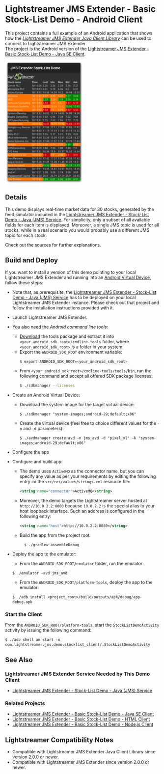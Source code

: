 # Lightstreamer JMS Extender - Basic Stock-List Demo - Android Client

This project contains a full example of an Android application that shows how the [_Lightstreamer JMS Extender Java Client Library_](https://github.com/Lightstreamer/JMSExtender-lib-client-java) can be used to connect to Lightstreamer JMS Extender.  
The project is the Android version of the [Lightstreamer JMS Extender - Basic Stock-List Demo - Java SE Client](https://github.com/Lightstreamer/Lightstreamer-JMS-example-StockList-client-java).

![Screenshot](screen_android_large.png)

## Details

This demo displays real-time market data for 30 stocks, generated by the feed simulator included in the [Lightstreamer JMS Extender - Stock-List Demo - Java (JMS) Service](https://github.com/Lightstreamer/Lightstreamer-JMS-example-StockList-service-java). For simplicity, only a subset of all available fields for each item is displayed. Moreover, a single JMS topic is used for all stocks, while in a real scenario you would probably use a different JMS topic for each stock.

Check out the sources for further explanations.
  
## Build and Deploy

If you want to install a version of this demo pointing to your local Lightstreamer JMS Extender and running into 
an [Android Virtual Device](http://developer.android.com/tools/devices/emulator.html), follow these steps:

* Note that, as prerequisite, the [Lightstreamer JMS Extender - Stock-List Demo - Java (JMS) Service](https://github.com/Lightstreamer/Lightstreamer-JMS-example-StockList-service-java) has to be deployed on your local Lightstreamer JMS Extender instance. Please check out that project and follow the installation instructions provided with it.

* Launch Lightstreamer JMS Extender.

* You also need the _Android command line tools_:
  - [Download](https://developer.android.com/studio#command-tools) the tools package and extract it into `<your_android_sdk_root>/cmdline-tools` folder,
 where `<your_android_sdk_root>` is a folder in your system.
  - Export the `ANDROID_SDK_ROOT` environment variable:
    ```sh
    $ export ANDROID_SDK_ROOT=<your_android_sdk_root>
    ```
  - From `<your_android_sdk_root>/cmdline-tools/tools/bin`, run the following command and accept all offered SDK package licenses:
    ```sh
    $ ./sdkmanager --licenses

* Create an Android Virtual Device:
  - Download the system image for the target virtual device:
     ```
     $ ./sdkmanager "system-images;android-29;default;x86"
     ```

  - Create the virtual device (feel free to choice different values for the `-n` and `-d` parameters):
    ```
    $ ./avdmanager create avd -n jms_avd -d "pixel_xl" -k "system-images;android-29;default;x86"
    ```
  
* Configure the app
    
 
* Configure and build app:
  - The demo uses `ActiveMQ` as the connector name, but you can specify any value as per your requirements by editing the following entry im the `src/res/values/strings.xml` resource file:
    ```xml
    <string name="connector">ActiveMQ</string>
    ```
  - Moreover, the demo targets the Lightstreamer server hosted at `http://10.0.2.2:8080` because `10.0.2.2` is the special alias to your host loopback interface. Such an address is configured in the following entry:
    ```xml
    <string name="host">http://10.0.2.2:8080</string>
    ```
  

  - Build the app from the project root:
    ```
      $ ./gradlew assembleDebug
    ```

* Deploy the app to the emulator:
    - From the `ANDROID_SDK_ROOT/emulator` folder, run the emulator:
    ```
    $ ./emulator -avd jms_avd
    ```

    - From the `ANDROID_SDK_ROOT/platform-tools`, deploy the app to the emulator:
    ```
    $ ./adb install <project_root>/build/outputs/apk/debug/app-debug.apk
    ```

### Start the Client

From the `ANDROID_SDK_ROOT/platform-tools`, start the `StockListDemoActivity` activity by issuing the following command:
```
$ ./adb shell am start -n com.lightstreamer.jms.demo.stocklist_client/.StockListDemoActivity
```

## See Also

### Lightstreamer JMS Extender Service Needed by This Demo Client

* [Lightstreamer JMS Extender - Stock-List Demo - Java (JMS) Service](https://github.com/Lightstreamer/Lightstreamer-JMS-example-StockList-service-java)

### Related Projects

* [Lightstreamer JMS Extender - Basic Stock-List Demo - Java SE Client](https://github.com/Lightstreamer/Lightstreamer-JMS-example-StockList-client-java)
* [Lightstreamer JMS Extender - Basic Stock-List Demo - HTML Client](https://github.com/Lightstreamer/Lightstreamer-JMS-example-StockList-client-javascript)
* [Lightstreamer JMS Extender - Basic Stock-List Demo - Node.js Client](https://github.com/Lightstreamer/Lightstreamer-JMS-example-StockList-client-node)

## Lightstreamer Compatibility Notes

* Compatible with Lightstreamer JMS Extender Java Client Library since version 2.0.0 or newer.
* Compatible with Lightstreamer JMS Extender since version 2.0.0 or newer.
